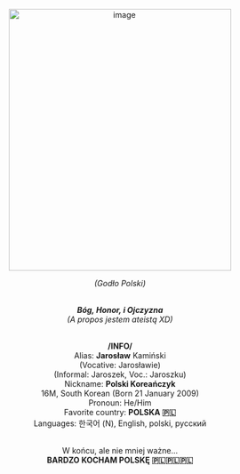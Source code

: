 <p align="center">
  <img width="400" height="471" alt="image" src="https://github.com/user-attachments/assets/a3b67119-3f8c-4307-ab30-54a6b70d07d4" />
</p>

<div align="center">

  <em>(Godło Polski)</em><br><br>

  <strong><em>Bóg, Honor, i Ojczyzna</em></strong><br>
  <em>(A propos jestem ateistą XD)</em><br><br>

  <strong>/INFO/</strong><br>
  Alias: <strong>Jarosław</strong> Kamiński<br>
  (Vocative: Jarosławie)<br>
  (Informal: Jaroszek, Voc.: Jaroszku)<br>
  Nickname: <strong>Polski Koreańczyk</strong><br>
  16M, South Korean (Born 21 January 2009)<br>
  Pronoun: He/Him<br>
  Favorite country: <strong>POLSKA 🇵🇱</strong><br>
  Languages: 한국어 (N), English, polski, русский<br><br>

  W końcu, ale nie mniej ważne...<br>
  <strong>BARDZO KOCHAM POLSKĘ 🇵🇱🇵🇱🇵🇱</strong>

</div>
